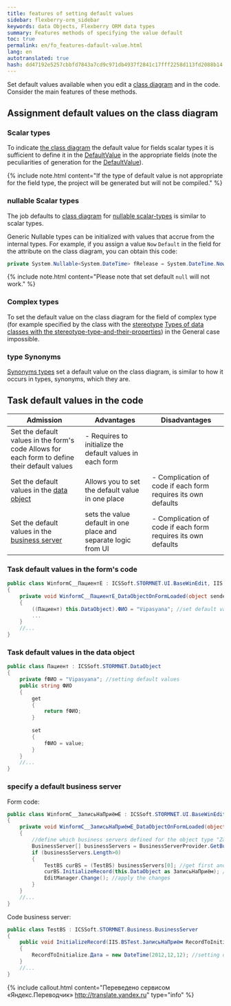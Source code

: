 ```yaml
--- 
title: features of setting default values 
sidebar: flexberry-orm_sidebar 
keywords: data Objects, Flexberry ORM data types 
summary: Features methods of specifying the value default 
toc: true 
permalink: en/fo_features-dafault-value.html 
lang: en 
autotranslated: true 
hash: dd47192e5257cbbfd7843a7cd9c971db4937f2841c17fff2258d113fd2088b14 
--- 
```


Set default values available when you edit a [class diagram](fd_class-diagram.html) and in the code. Consider the main features of these methods. 

## Assignment default values on the class diagram 

### Scalar types 

To indicate [the class diagram](fd_class-diagram.html) the default value for fields scalar types it is sufficient to define it in the [DefaultValue](fo_attributes-class-data.html) in the appropriate fields (note the peculiarities of generation for the [DefaultValue](fo_attributes-class-data.html)). 

{% include note.html content="If the type of default value is not appropriate for the field type, the project will be generated but will not be compiled." %} 

### nullable Scalar types 

The job defaults to [class diagram](fd_class-diagram.html) for [nullable scalar-types](fd_nullable-types.html) is similar to scalar types. 

Generic Nullable types can be initialized with values that accrue from the internal types. For example, if you assign a value `Now` `Default` in the field for the attribute on the class diagram, you can obtain this code: 

```cs
private System.Nullable<System.DateTime> fRelease = System.DateTime.Now;
``` 
{% include note.html content="Please note that set default `null` will not work." %} 

### Complex types 

To set the default value on the class diagram for the field of complex type (for example specified by the class with the [stereotype](fd_key-concepts.html) [Types of data classes with the stereotype-type-and-their-properties](fd_data-types-properties.html)) in the General case impossible. 

### type Synonyms 

[Synonyms types](fd_typedef.html) set a default value on the class diagram, is similar to how it occurs in types, synonyms, which they are. 

## Task default values in the code 

| Admission | Advantages | Disadvantages | 
|---|---|---| 
| Set the default values in the form's code Allows for each form to define their default values | - Requires to initialize the default values in each form | 
| Set the default values in the [data object](fo_data-object.html) | Allows you to set the default value in one place | - Complication of code if each form requires its own defaults | 
| Set the default values in the [business server](fo_bs-wrapper.html) | sets the value default in one place and separate logic from UI | - Complication of code if each form requires its own defaults | 

### Task default values in the form's code 

```csharp
public class WinformC__ПациентE : ICSSoft.STORMNET.UI.BaseWinEdit, IIS.BSTest.DPDIC__ПациентE
{
	private void WinformC__ПациентE_DataObjectOnFormLoaded(object sender, EventArgs e)
	{
		((Пациент) this.DataObject).ФИО = "Vipasyana"; //set default values 
		...
	}
	//... 
}
``` 

### Task default values in the data object 

```csharp
public class Пациент : ICSSoft.STORMNET.DataObject
{
	private fФИО = "Vipasyana"; //setting default values 
	public string ФИО 
	{
		get
		{
			return fФИО;
		}
		
		set
		{
			fФИО = value;
		}
	}
	//... 
}
``` 

### specify a default business server 
Form code: 

```csharp
public class WinformC__ЗаписьНаПриёмE : ICSSoft.STORMNET.UI.BaseWinEdit, IIS.BSTest.DPDIC__ЗаписьНаПриёмE
{
	private void WinformC__ЗаписьНаПриёмE_DataObjectOnFormLoaded(object sender, EventArgs e)
	{
		//define which business servers defined for the object type "Zapolarie" 
		BusinessServer[] businessServers = BusinessServerProvider.GetBusinessServer(typeof(ЗаписьНаПриём), DataServiceObjectEvents.OnAllEvents, DataServiceProvider.DataService);
		if (businessServers.Length>0) 
		{
			TestBS curBS = (TestBS) businessServers[0]; //get first and only (in this case only) 
			curBS.InitializeRecord(this.DataObject as ЗаписьНаПриём); //set default values 
			EditManager.Change(); //apply the changes 
		}
	}
	//... 
}
``` 

Code business server: 

```csharp
public class TestBS : ICSSoft.STORMNET.Business.BusinessServer
{
	public void InitializeRecord(IIS.BSTest.ЗаписьНаПриём RecordToInitialize)
	{
		RecordToInitialize.Дата = new DateTime(2012,12,12); //setting default values 
	}
	//... 
}
``` 



{% include callout.html content="Переведено сервисом «Яндекс.Переводчик» <http://translate.yandex.ru>" type="info" %}
